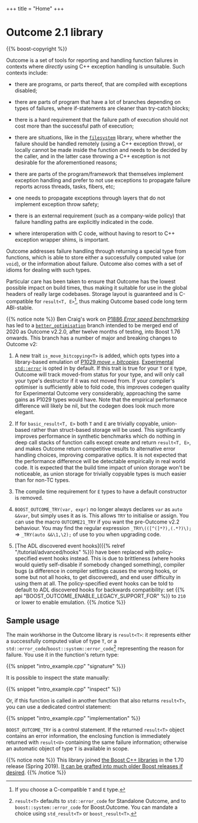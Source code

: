 +++
title = "Home"
+++

# Outcome 2.1 library

{{% boost-copyright %}}

Outcome is a set of tools for reporting and handling function failures in contexts where *directly* using C++ exception handling is unsuitable. Such contexts include:

  - there are programs, or parts thereof, that are compiled with exceptions disabled;

  - there are parts of program that have a lot of branches depending on types of failures,
    where if-statements are cleaner than try-catch blocks;

  - there is a hard requirement that the failure path of execution should not cost more than the successful path of execution;

  - there are situations, like in the [`filesystem`](http://www.boost.org/doc/libs/release/libs/filesystem/doc/index.htm) library, where whether the failure should be handled remotely
    (using a C++ exception throw), or locally cannot be made inside the function and needs to be decided by the caller,
    and in the latter case throwing a C++ exception is not desirable for the aforementioned reasons;

  - there are parts of the program/framework that themselves implement exception handling and prefer
    to not use exceptions to propagate failure reports across threads, tasks, fibers, etc;

  - one needs to propagate exceptions through layers that do not implement exception throw safety;

  - there is an external requirement (such as a company-wide policy) that failure handling paths are explicitly indicated in the code.

  - where interoperation with C code, without having to resort to C++ exception wrapper shims, is important.

Outcome addresses failure handling through returning a special type from functions, which is able to store either a successfully computed value (or `void`), or the information about failure. Outcome also comes with a set of idioms for dealing with such types.

Particular care has been taken to ensure that Outcome has the lowest possible impact on build times,
thus making it suitable for use in the global headers of really large codebases. Storage layout is
guaranteed and is C-compatible for `result<T, E>`[^1], thus making Outcome based code long term ABI-stable.

{{% notice note %}}
Ben Craig's work on [P1886 *Error speed benchmarking*](https://wg21.link/P1886) has led to
a [`better_optimisation`](https://github.com/ned14/outcome/tree/better_optimisation) branch intended
to be merged end of 2020 as Outcome v2.2.0, after twelve months of testing, into Boost 1.76 onwards.
This branch has a number of major and breaking changes to Outcome v2:

1. A new trait `is_move_bitcopying<T>` is added, which opts types into a library-based emulation of
[P1029 *move = bitcopies*](https://wg21.link/P1029). [Experimental `std::error`](https://wg21.link/P1028) is opted in by default.
If this trait is true for your `T` or `E` type, Outcome will track moved-from status for your type,
and will only call your type's destructor if it was not moved from. If your compiler's optimiser is
sufficiently able to fold code, this improves codegen quality for Experimental Outcome very considerably,
approaching the same gains as P1029 types would have. Note that the empirical performance difference
will likely be nil, but the codegen does look much more elegant.

2. If for `basic_result<T, E>` both `T` and `E` are trivially copyable, union-based rather than
struct-based storage will be used. This significantly improves performance in synthetic benchmarks
which do nothing in deep call stacks of function calls except create and return `result<T, E>`, and
makes Outcome return competitive results to alternative error handling choices, improving comparative
optics. It is not expected that the performance difference will be detectable empirically in real
world code. It is expected that the build time impact of union storage won't be noticeable, as
union storage for trivially copyable types is much easier than for non-TC types.

3. The compile time requirement for `E` types to have a default constructor is removed.

4. `BOOST_OUTCOME_TRY(var, expr)` no longer always declares `var` as `auto &&var`, but simply uses it
as is. This allows `TRY` to initialise or assign. You can use the macro `OUTCOME21_TRY` if you
want the pre-Outcome v2.2 behaviour. You may find the regular expression `_TRY\(([^(]*?),(.*?)\);` =>
`_TRY(auto &&\1,\2);` of use to you when upgrading code.

5. [The ADL discovered event hooks]({{% relref "/tutorial/advanced/hooks" %}}) have been replaced
with policy-specified event hooks instead. This is due to brittleness (where hooks would quietly
self-disable if somebody changed something), compiler bugs (a difference in compiler settings causes
the wrong hooks, or some but not all hooks, to get discovered), and end user difficulty in using
them at all. The policy-specified event hooks can be told to default to ADL discovered hooks for
backwards compatibility: set {{% api "BOOST_OUTCOME_ENABLE_LEGACY_SUPPORT_FOR" %}} to `210` or lower to
enable emulation.
{{% /notice %}}

## Sample usage

The main workhorse in the Outcome library is `result<T>`: it represents either a successfully computed value of type `T`, or a `std::error_code`/`boost::system::error_code`[^2] representing the reason for failure. You use it in the function's return type:

{{% snippet "intro_example.cpp" "signature" %}}

It is possible to inspect the state manually:

{{% snippet "intro_example.cpp" "inspect" %}}

Or, if this function is called in another function that also returns `result<T>`, you can use a dedicated control statement:

{{% snippet "intro_example.cpp" "implementation" %}}

`BOOST_OUTCOME_TRY` is a control statement. If the returned `result<T>` object contains an error information, the enclosing function is immediately returned with `result<U>` containing the same failure information; otherwise an automatic object of type `T`
is available in scope.

{{% notice note %}}
This library joined [the Boost C++ libraries](https://www.boost.org/doc/libs/develop/libs/outcome/doc/html/index.html) in the 1.70 release (Spring 2019). [It can be grafted into much older Boost releases if desired](https://github.com/boostorg/outcome).
{{% /notice %}}

[^1]: If you choose a C-compatible `T` and `E` type.

[^2]: `result<T>` defaults to `std::error_code` for Standalone Outcome, and to `boost::system::error_code` for Boost.Outcome. You can mandate a choice using `std_result<T>` or `boost_result<T>`.
